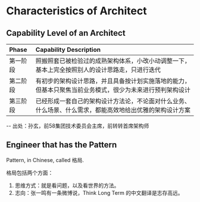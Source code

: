 # Characteristics of Architect

## Capability Level of an Architect

| Phase | Capability Description |
| :--- | :--- |
| 第一阶段 | 照搬照套已被检验过的成熟架构体系，小改小动调整一下，基本上完全按照别人的设计思路走，只进行迭代 |
| 第二阶段 | 有初步的架构设计思路，并且具备按计划实施落地的能力，但基本只聚焦当前业务模式，很少为未来进行预判架构设计 |
| 第三阶段 | 已经形成一套自己的架构设计方法论，不论面对什么业务、什么场景、什么需求，都能高效地给出优雅的架构设计方案 |

-- 出处：孙玄，前58集团技术委员会主席，前转转首席架构师

## Engineer that has the Pattern

Pattern, in Chinese, called 格局.

格局包括两个方面：

1. 思维方式：就是看问题，以及看世界的方法。
2. 志向：张一鸣有一条微博说，Think Long Term 的中文翻译是志存高远。

